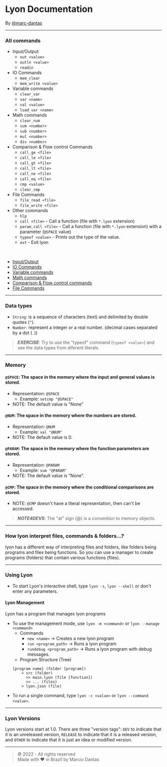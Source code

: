 # Lyon Documentation
By [@marc-dantas](https://gitub.com/marc-dantas)

<hr>

### All commands
- Input/Output
    + `out <value>`
    + `outln <value>`
    + `readin`
- IO Commands
    + `mem_clear`
    + `mem_write <value>`
- Variable commands
    + `clear_var`
    + `var <name>`
    + `val <value>`
    + `load_var <name>`
- Math commands
    + `clear_num`
    + `sum <number>`
    + `sub <number>`
    + `mul <number>`
    + `div <number>`
- Comparison & Flow control Commands
    + `call_ge <file>`
    + `call_le <file>`
    + `call_gt <file>`
    + `call_lt <file>`
    + `call_ne <file>`
    + `call_eq <file>`
    + `cmp <value>`
    + `clear_cmp`
- File Commands
    + `file_read <file>`
    + `file_write <file>`
- Other commands
    + `hlp`
    + `call <file>` - Call a function (file with `*.lyon` extension)
    + `param_call <file>` - Call a function (file with `*.lyon` extension) with a parameter (`@SPACE` value)
    + `typeof <value>` - Prints out the type of the value.
    + `ext` - Exit lyon

<br>

- [Input/Output](./input-output.md)
- [IO Commands](./io-commands.md)
- [Variable commands](./variable-commands.md)
- [Math commands](./math-commands.md)
- [Comparison & Flow control commands](./comparison-flow-control.md)
- [File Commands](./file-commands.md)

<hr>

### Data types
- `String`: is a sequence of characters (text) and delimited by double quotes (`"`).
- `Number`: represent a integer or a real number. (decimal cases separated by a dot (`.`))

> ***EXERCISE***: Try to use the "typeof" command (`typeof <value>`) and see the data types from diferent literals.

<hr>

### Memory
#### `@SPACE`: The space in the memory where the input and general values is stored.
- Representation: `@SPACE`
  +  Example: `setcmp "@SPACE"`
- NOTE: The default value is "None"

#### `@NUM`: The space in the memory where the numbers are stored.
- Representation: `@NUM`
    + Example: `val "@NUM"`
- NOTE: The default value is 0.

#### `@PARAM`: The space in the memory where the function parameters are stored.
- Representation: `@PARAM` 
    + Example: `sum "@PARAM"` 
- NOTE: The default value is "None".

#### `@CMP`: The space in the memory where the conditional comparisons are stored.
- NOTE: `@CMP` doesn't have a literal representation, then can't be accessed.

> ***NOTE4DEVS***: The "at" sign (@) is a convention to memory objects.

<hr>

### How lyon interpret files, commands & folders...?
lyon has a different way of interpreting files and folders, like folders being programs and files being functions. So you can use a manager to create programs (folders) that contain various functions (files).

<hr>

### Using Lyon
- To start Lyon's interactive shell, type `lyon -s`, `lyon --shell` or don't enter any parameters.
#### Lyon Management
Lyon has a program that manages lyon programs
- To use the management mode, use `lyon -m <command>` or `lyon --manage <command>`
    + Commands
        + `new <name>` → Creates a new lyon program
        + `run <program_path>` → Runs a lyon program
        + `rundebug <program_path>` → Runs a lyon program with debug messages.
    + Program Structure (Tree)
    ```
    [program name] (folder [program])
        > src (folder)
          >> main.lyon (file [function])
          >> ... (files)
        > lyon.json (file)
    ```
- To run a single command, type `lyon -c <value>` or `lyon --command <value>`.

<hr>

### Lyon Versions
Lyon versions start at 1.0. There are three "version tags": `DEV` to indicate that it is an unreleased version, `RELEASE` to indicate that it is a released version, and `OTHER` to indicate that it is just an idea or modified version.

<hr>

> © 2022 - All rights reserved<br>
> Made with ❤️ in Brazil by Marcio Dantas